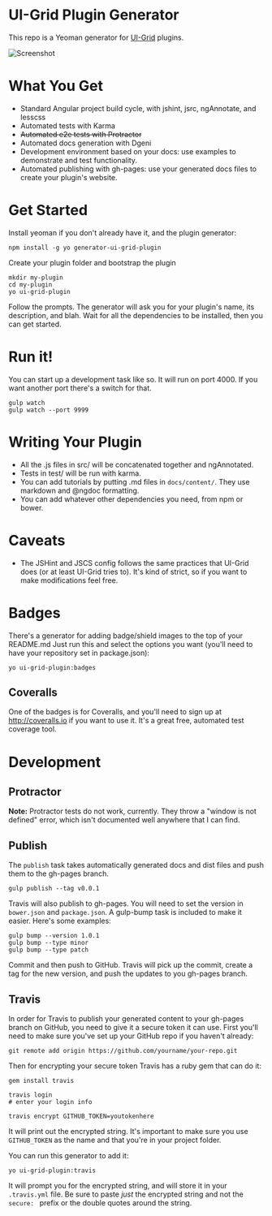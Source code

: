 # UI-Grid Plugin Generator

<!-- [![Travis](https://img.shields.io/travis/c0bra/generator-ui-grid-plugin.svg)](https://travis-ci.org/c0bra/generator-ui-grid-plugin) [![devDependencies](https://img.shields.io/david/dev/c0bra/generator-ui-grid-plugin.svg?style=flat)](https://david-dm.org/c0bra/ui-grid-plugin-skeleton#info=devDependencies) [![Coveralls](https://img.shields.io/coveralls/c0bra/generator-ui-grid-plugin.svg?style=flat)](https://coveralls.io/r/c0bra/generator-ui-grid-plugin) -->

This repo is a Yeoman generator for [UI-Grid](http://ui-grid.info) plugins.

![Screenshot](http://brianhann.com/wp-content/uploads/2015/04/ui-grid-plugin-generator.png)

# What You Get

* Standard Angular project build cycle, with jshint, jsrc, ngAnnotate, and lesscss
* Automated tests with Karma
* ~~Automated e2e tests with Protractor~~
* Automated docs generation with Dgeni
* Development environment based on your docs: use examples to demonstrate and test functionality.
* Automated publishing with gh-pages: use your generated docs files to create your plugin's website.

# Get Started

Install yeoman if you don't already have it, and the plugin generator:

    npm install -g yo generator-ui-grid-plugin

Create your plugin folder and bootstrap the plugin

    mkdir my-plugin
    cd my-plugin
    yo ui-grid-plugin

Follow the prompts. The generator will ask you for your plugin's name, its description, and blah. Wait for all the dependencies to be installed, then you can get started.

# Run it!
    
You can start up a development task like so. It will run on port 4000. If you want another port there's a switch for that.

    gulp watch
    gulp watch --port 9999

# Writing Your Plugin

* All the .js files in src/ will be concatenated together and ngAnnotated.
* Tests in test/ will be run with karma.
* You can add tutorials by putting .md files in `docs/content/`. They use markdown and @ngdoc formatting.
* You can add whatever other dependencies you need, from npm or bower.

# Caveats

* The JSHint and JSCS config follows the same practices that UI-Grid does (or at least UI-Grid tries to). It's kind of strict, so if you want to make modifications feel free.

# Badges

There's a generator for adding badge/shield images to the top of your README.md Just run this and select the options you want (you'll need to have your repository set in package.json):

    yo ui-grid-plugin:badges

## Coveralls

One of the badges is for Coveralls, and you'll need to sign up at http://coveralls.io if you want to use it. It's a great free, automated test coverage tool.

# Development

## Protractor

**Note:** Protractor tests do not work, currently. They throw a "window is not defined" error, which isn't documented well anywhere that I can find.

## Publish

The `publish` task takes automatically generated docs and dist files and push them to the gh-pages branch.

    gulp publish --tag v0.0.1

Travis will also publish to gh-pages. You will need to set the version in `bower.json` and `package.json`. A gulp-bump task is included to make it easier. Here's some examples:

    gulp bump --version 1.0.1
    gulp bump --type minor
    gulp bump --type patch

Commit and then push to GitHub. Travis will pick up the commit, create a tag for the new version, and push the updates to you gh-pages branch.

## Travis

In order for Travis to publish your generated content to your gh-pages branch on GitHub, you need to give it a secure token it can use. First you'll need to make sure you've set up your GitHub repo if you haven't already:

    git remote add origin https://github.com/yourname/your-repo.git

Then for encrypting your secure token Travis has a ruby gem that can do it:

    gem install travis

    travis login
    # enter your login info

    travis encrypt GITHUB_TOKEN=youtokenhere

It will print out the encrypted string. It's important to make sure you use `GITHUB_TOKEN` as the name and that you're in your project folder.

You can run this generator to add it:

    yo ui-grid-plugin:travis

It will prompt you for the encrypted string, and will store it in your `.travis.yml` file. Be sure to paste *just* the encrypted string and not the `secure: ` prefix or the double quotes around the string.
